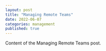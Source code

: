 ```yaml
---
layout: post
title: "Managing Remote Teams"
date: 2022-06-07
categories: management
published: true
---
```

Content of the Managing Remote Teams post.
